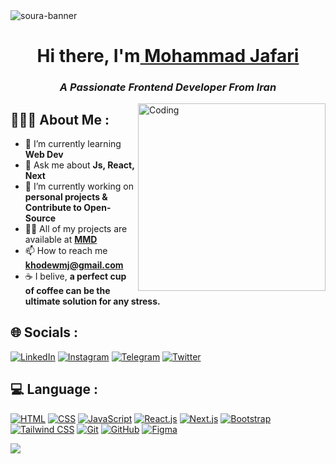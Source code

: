 <img src="https://res.cloudinary.com/superfolio/image/upload/v1620689979/68747470733a2f2f692e70696e696d672e636f6d2f6f726967696e616c732f63362f33332f63322f63363333633230656465383266306530636564376435373064626533613166332e676966_yjuh2s.gif" alt="soura-banner">

<h1 align="center"> Hi there, I'm<a href="https://www.linkedin.com/in/tanay-das-/" target="_blank"> Mohammad Jafari </a>
<h3 align="center"><i>A Passionate Frontend Developer From Iran</i></h3>
<img align="right" alt="Coding" width="300" src="https://valesh.dev/images/coder.gif">


<h2> 👨🏻‍💻 About Me :</h2>

- 🌱 I’m currently learning **Web Dev**
- 💬 Ask me about **Js, React, Next**
- 📝 I’m currently working on **personal projects & Contribute to Open-Source**
- 👨‍💻 All of my projects are available at **[MMD](https://MohammadJafari.ir)**
- 📫 How to reach me **khodewmj@gmail.com**
- ☕ I belive, **a perfect cup of coffee can be the ultimate solution for any stress.**


## 🌐 Socials :

[![LinkedIn](https://img.shields.io/badge/LinkedIn-%230077B5.svg?logo=linkedin&logoColor=white)](https://www.linkedin.com/in/MohammadJafary)
[![Instagram](https://img.shields.io/badge/Instagram-%23E4405F.svg?logo=Instagram&logoColor=white)](https://instagram.com/khudemd)
[![Telegram](https://img.shields.io/badge/Telegram-%2300A9E0.svg?logo=Telegram&logoColor=white)](https://t.me/khudemd)
[![Twitter](https://img.shields.io/badge/Twitter-%231DA1F2.svg?logo=Twitter&logoColor=white)](https://twitter.com/khudemd)




## 💻 Language :

[![HTML](https://img.shields.io/badge/HTML-%23E34F26.svg?logo=html5&logoColor=white)](https://developer.mozilla.org/en-US/docs/Web/HTML)
[![CSS](https://img.shields.io/badge/CSS-%231572B6.svg?logo=css3&logoColor=white)](https://developer.mozilla.org/en-US/docs/Web/CSS)
[![JavaScript](https://img.shields.io/badge/JavaScript-%23F7DF1E.svg?logo=javascript&logoColor=black)](https://developer.mozilla.org/en-US/docs/Web/JavaScript)
[![React.js](https://img.shields.io/badge/React-%2361DAFB.svg?logo=react&logoColor=black)](https://react.dev/)
[![Next.js](https://img.shields.io/badge/Next.js-%23000000.svg?logo=nextdotjs&logoColor=white)](https://nextjs.org/)
[![Bootstrap](https://img.shields.io/badge/Bootstrap-%23563D7C.svg?logo=bootstrap&logoColor=white)](https://getbootstrap.com/)
[![Tailwind CSS](https://img.shields.io/badge/Tailwind%20CSS-%2306B6D4.svg?logo=tailwindcss&logoColor=white)](https://tailwindcss.com/)
[![Git](https://img.shields.io/badge/Git-%23F05033.svg?logo=git&logoColor=white)](https://git-scm.com/doc)
[![GitHub](https://img.shields.io/badge/GitHub-%23181717.svg?logo=github&logoColor=white)](https://docs.github.com/)
[![Figma](https://img.shields.io/badge/Figma-%23F24E1E.svg?logo=figma&logoColor=white)](https://www.figma.com/resources/learn-design/)

<a href=#><img src="./contributions.svg"></a>

<!-- #### Operating System

![Linux](https://img.shields.io/badge/Linux-FCC624?style=flat-square&logo=linux&logoColor=black) -->


<!-- ## 📊 GitHub Stats :

![](https://github-readme-streak-stats.herokuapp.com/?user=khodemmdz&theme=radical&hide_border=false)<br/>
![](https://github-readme-stats.vercel.app/api?username=khodemmdz&theme=radical&hide_border=false&include_all_commits=false&count_private=false)<br/>
![](https://github-readme-stats.vercel.app/api/top-langs/?username=khodemmdz&theme=radical&hide_border=false&include_all_commits=false&count_private=false&layout=compact) -->
